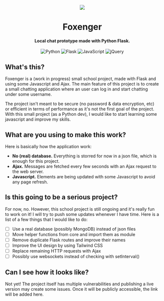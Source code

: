 <p align="center"><img src="https://i.imgur.com/6zZqxVh.png"></p>

<h1 align="center">Foxenger</h1>
<h4 align="center">Local chat prototype made with Python Flask.</h4>
<p align="center">
  <img alt="Python" src="https://img.shields.io/badge/python%20-%2314354C.svg?&style=for-the-badge&logo=python&logoColor=white"/>
  <img alt="Flask" src="https://img.shields.io/badge/flask%20-%23000.svg?&style=for-the-badge&logo=flask&logoColor=white"/>
  <img alt="JavaScript" src="https://img.shields.io/badge/javascript%20-%23323330.svg?&style=for-the-badge&logo=javascript&logoColor=%23F7DF1E"/>
  <img alt="jQuery" src="https://img.shields.io/badge/jquery%20-%230769AD.svg?&style=for-the-badge&logo=jquery&logoColor=white"/>
</p>

## What's this?
Foxenger is a (work in progress) small school project, made with Flask and using some Javascript and Ajax.
The main feature of this project is to create a small chatting application where an user can log in and start chatting under some username.

The project isn't meant to be secure (no password & data encryption, etc) or efficient in terms of performance as it's not the first goal of the project.
With this small project (as a Python dev), I would like to start learning some javascript and improve my skills.

## What are you using to make this work?
Here is basically how the application work:
* **No (real) database.** Everything is storred for now in a json file, which is enough for this project.
* **Ajax.** Messages are fetched every few seconds with an Ajax request to the web server.
* **Javascript.** Elements are being updated with some Javascript to avoid any page refresh.

## Is this going to be a serious project?
For now, no. However, this school project is still ongoing and it's really fun to work on it! I will try to push some updates whenever I have time. Here is a list of a few things that I would like to do:

- [ ] Use a real database (possibly MongoDB) instead of json files
- [ ] Move helper functions from core and import them as module
- [ ] Remove duplicate Flask routes and improve their names
- [ ] Improve the UI design by using Tailwind CSS
- [ ] Replace remaining HTTP requests with Ajax
- [ ] Possibly use websockets instead of checking with setInterval()

## Can I see how it looks like?
Not yet! The project itself has multiple vulnerabilities and publishing a live version may create some issues. Once it will be publicly accessible, the link will be added here.
